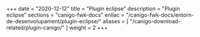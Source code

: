 +++
date        = "2020-12-12"
title       = "Plugin eclipse"
description = "Plugin eclipse"
sections    = "canigo-fwk-docs"
enllac		= "/canigo-fwk-docs/entorn-de-desenvolupament/plugin-eclipse/"
aliases = [
    "/canigo-download-related/plugin-canigo/"
]
weight		= 2
+++
